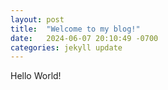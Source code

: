 ```yaml
---
layout: post
title:  "Welcome to my blog!"
date:   2024-06-07 20:10:49 -0700
categories: jekyll update
---
```

Hello World!